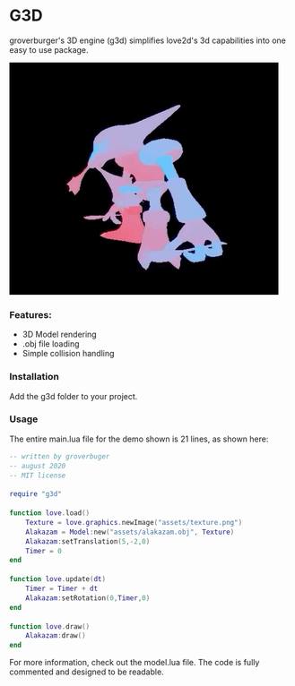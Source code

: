 # G3D

groverburger's 3D engine (g3d) simplifies love2d's 3d capabilities into one easy to use package.

![pic1](alakazam.gif)

### Features:
- 3D Model rendering
- .obj file loading
- Simple collision handling

### Installation
Add the g3d folder to your project.

### Usage

The entire main.lua file for the demo shown is 21 lines, as shown here:
```lua
-- written by groverbuger
-- august 2020
-- MIT license

require "g3d"

function love.load()
    Texture = love.graphics.newImage("assets/texture.png")
    Alakazam = Model:new("assets/alakazam.obj", Texture)
    Alakazam:setTranslation(5,-2,0)
    Timer = 0
end

function love.update(dt)
    Timer = Timer + dt
    Alakazam:setRotation(0,Timer,0)
end

function love.draw()
    Alakazam:draw()
end
```

For more information, check out the model.lua file.
The code is fully commented and designed to be readable.
